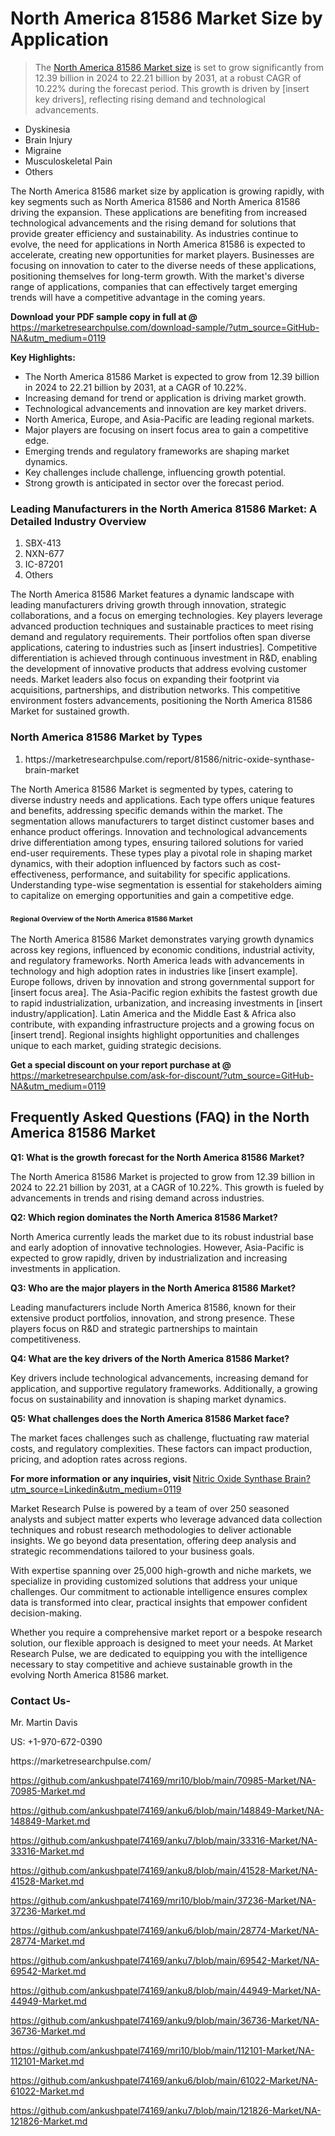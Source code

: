 <h1>North America 81586 Market&nbsp;Size by Application</h1><blockquote><p>The <a href="https://marketresearchpulse.com/download-sample/?utm_source=GitHub-NA&amp;utm_medium=0119">North America 81586 Market size</a> is set to grow significantly from 12.39 billion in 2024 to 22.21 billion by 2031, at a robust CAGR of 10.22% during the forecast period. This growth is driven by [insert key drivers], reflecting rising demand and technological advancements.</p></blockquote><ul><li>Dyskinesia<li> Brain Injury<li> Migraine<li> Musculoskeletal Pain<li> Others</li></ul><p>The North America 81586 market size by application is growing rapidly, with key segments such as North America 81586 and North America 81586 driving the expansion. These applications are benefiting from increased technological advancements and the rising demand for solutions that provide greater efficiency and sustainability. As industries continue to evolve, the need for applications in North America 81586 is expected to accelerate, creating new opportunities for market players. Businesses are focusing on innovation to cater to the diverse needs of these applications, positioning themselves for long-term growth. With the market's diverse range of applications, companies that can effectively target emerging trends will have a competitive advantage in the coming years.</p><p><strong>Download your PDF sample copy in full at @ </strong><a href="https://marketresearchpulse.com/download-sample/?utm_source=GitHub-NA&amp;utm_medium=0119">https://marketresearchpulse.com/download-sample/?utm_source=GitHub-NA&amp;utm_medium=0119</a></p><p><strong>Key Highlights: </strong></p><ul><li>The North America 81586 Market is expected to grow from 12.39 billion in 2024 to 22.21 billion by 2031, at a CAGR of 10.22%.</li><li>Increasing demand for trend or application is driving market growth.</li><li>Technological advancements and innovation are key market drivers.</li><li>North America, Europe, and Asia-Pacific are leading regional markets.</li><li>Major players are focusing on insert focus area to gain a competitive edge.</li><li>Emerging trends and regulatory frameworks are shaping market dynamics.</li><li>Key challenges include challenge, influencing growth potential.</li><li>Strong growth is anticipated in sector over the forecast period.</li></ul><h3>Leading Manufacturers in the North America 81586 Market: A Detailed Industry Overview</h3><ol><li>SBX-413<li> NXN-677<li> IC-87201<li> Others</li></ol><div class="flex max-w-full flex-col flex-grow"><div class="min-h-8 text-message flex w-full flex-col items-end gap-2 whitespace-normal break-words [.text-message+&amp;]:mt-5" dir="auto" data-message-author-role="assistant" data-message-id="fd8432e4-4910-450d-b182-61b7bfb0a01f" data-message-model-slug="gpt-4o"><div class="flex w-full flex-col gap-1 empty:hidden first:pt-[3px]"><div class="markdown prose w-full break-words dark:prose-invert light"><p>The North America 81586 Market features a dynamic landscape with leading manufacturers driving growth through innovation, strategic collaborations, and a focus on emerging technologies. Key players leverage advanced production techniques and sustainable practices to meet rising demand and regulatory requirements. Their portfolios often span diverse applications, catering to industries such as [insert industries]. Competitive differentiation is achieved through continuous investment in R&amp;D, enabling the development of innovative products that address evolving customer needs. Market leaders also focus on expanding their footprint via acquisitions, partnerships, and distribution networks. This competitive environment fosters advancements, positioning the North America 81586 Market for sustained growth.</p></div></div></div></div><h3>North America 81586 Market by Types</h3><ol><li>https://marketresearchpulse.com/report/81586/nitric-oxide-synthase-brain-market</li></ol><div class="flex max-w-full flex-col flex-grow"><div class="min-h-8 text-message flex w-full flex-col items-end gap-2 whitespace-normal break-words [.text-message+&amp;]:mt-5" dir="auto" data-message-author-role="assistant" data-message-id="084470be-0bb7-4664-bddf-5156b4f41249" data-message-model-slug="gpt-4o-mini"><div class="flex w-full flex-col gap-1 empty:hidden first:pt-[3px]"><div class="markdown prose w-full break-words dark:prose-invert light"><p>The North America 81586 Market is segmented by types, catering to diverse industry needs and applications. Each type offers unique features and benefits, addressing specific demands within the market. The segmentation allows manufacturers to target distinct customer bases and enhance product offerings. Innovation and technological advancements drive differentiation among types, ensuring tailored solutions for varied end-user requirements. These types play a pivotal role in shaping market dynamics, with their adoption influenced by factors such as cost-effectiveness, performance, and suitability for specific applications. Understanding type-wise segmentation is essential for stakeholders aiming to capitalize on emerging opportunities and gain a competitive edge.</p></div></div></div></div><h3><span style="font-size: 11px;">Regional Overview of the North America 81586 Market</span></h3><div class="flex max-w-full flex-col flex-grow"><div class="min-h-8 text-message flex w-full flex-col items-end gap-2 whitespace-normal break-words [.text-message+&amp;]:mt-5" dir="auto" data-message-author-role="assistant" data-message-id="e9038762-ce64-4e30-91c9-9bd413514231" data-message-model-slug="gpt-4o-mini"><div class="flex w-full flex-col gap-1 empty:hidden first:pt-[3px]"><div class="markdown prose w-full break-words dark:prose-invert light"><p>The North America 81586 Market demonstrates varying growth dynamics across key regions, influenced by economic conditions, industrial activity, and regulatory frameworks. North America leads with advancements in technology and high adoption rates in industries like [insert example]. Europe follows, driven by innovation and strong governmental support for [insert focus area]. The Asia-Pacific region exhibits the fastest growth due to rapid industrialization, urbanization, and increasing investments in [insert industry/application]. Latin America and the Middle East &amp; Africa also contribute, with expanding infrastructure projects and a growing focus on [insert trend]. Regional insights highlight opportunities and challenges unique to each market, guiding strategic decisions.</p></div></div></div></div><p><strong>Get a special discount on your report purchase at @ </strong><a href="https://marketresearchpulse.com/ask-for-discount/?utm_source=GitHub-NA&amp;utm_medium=0119">https://marketresearchpulse.com/ask-for-discount/?utm_source=GitHub-NA&amp;utm_medium=0119</a></p><h2>Frequently Asked Questions (FAQ) in the North America 81586 Market</h2><p><strong>Q1: What is the growth forecast for the North America 81586 Market?</strong></p><p>The North America 81586 Market is projected to grow from 12.39 billion in 2024 to 22.21 billion by 2031, at a CAGR of 10.22%. This growth is fueled by advancements in trends and rising demand across industries.</p><p><strong>Q2: Which region dominates the North America 81586 Market?</strong></p><p>North America currently leads the market due to its robust industrial base and early adoption of innovative technologies. However, Asia-Pacific is expected to grow rapidly, driven by industrialization and increasing investments in application.</p><p><strong>Q3: Who are the major players in the North America 81586 Market?</strong></p><p>Leading manufacturers include North America 81586, known for their extensive product portfolios, innovation, and strong presence. These players focus on R&amp;D and strategic partnerships to maintain competitiveness.</p><p><strong>Q4: What are the key drivers of the North America 81586 Market?</strong></p><p>Key drivers include technological advancements, increasing demand for application, and supportive regulatory frameworks. Additionally, a growing focus on sustainability and innovation is shaping market dynamics.</p><p><strong>Q5: What challenges does the North America 81586 Market face?</strong></p><p>The market faces challenges such as challenge, fluctuating raw material costs, and regulatory complexities. These factors can impact production, pricing, and adoption rates across regions.</p><p><strong>For more information or any inquiries, visit&nbsp;</strong><a href="Nitric Oxide Synthase Brain?utm_source=Linkedin&utm_medium=0119">Nitric Oxide Synthase Brain?utm_source=Linkedin&utm_medium=0119</a></p><p>Market Research Pulse is powered by a team of over 250 seasoned analysts and subject matter experts who leverage advanced data collection techniques and robust research methodologies to deliver actionable insights. We go beyond data presentation, offering deep analysis and strategic recommendations tailored to your business goals.</p><p>With expertise spanning over 25,000 high-growth and niche markets, we specialize in providing customized solutions that address your unique challenges. Our commitment to actionable intelligence ensures complex data is transformed into clear, practical insights that empower confident decision-making.</p><p>Whether you require a comprehensive market report or a bespoke research solution, our flexible approach is designed to meet your needs. At Market Research Pulse, we are dedicated to equipping you with the intelligence necessary to stay competitive and achieve sustainable growth in the evolving North America 81586 market.</p><h3><strong>Contact Us-</strong></h3><p>Mr. Martin Davis</p><p>US: +1-970-672-0390</p><p>https://marketresearchpulse.com/</p><p><a href="https://github.com/ankushpatel74169/mri10/blob/main/70985-Market/NA-70985-Market.md">https://github.com/ankushpatel74169/mri10/blob/main/70985-Market/NA-70985-Market.md</a></p><p><a href="https://github.com/ankushpatel74169/anku6/blob/main/148849-Market/NA-148849-Market.md">https://github.com/ankushpatel74169/anku6/blob/main/148849-Market/NA-148849-Market.md</a></p><p><a href="https://github.com/ankushpatel74169/anku7/blob/main/33316-Market/NA-33316-Market.md">https://github.com/ankushpatel74169/anku7/blob/main/33316-Market/NA-33316-Market.md</a></p><p><a href="https://github.com/ankushpatel74169/anku8/blob/main/41528-Market/NA-41528-Market.md">https://github.com/ankushpatel74169/anku8/blob/main/41528-Market/NA-41528-Market.md</a></p><p><a href="https://github.com/ankushpatel74169/mri10/blob/main/37236-Market/NA-37236-Market.md">https://github.com/ankushpatel74169/mri10/blob/main/37236-Market/NA-37236-Market.md</a></p><p><a href="https://github.com/ankushpatel74169/anku6/blob/main/28774-Market/NA-28774-Market.md">https://github.com/ankushpatel74169/anku6/blob/main/28774-Market/NA-28774-Market.md</a></p><p><a href="https://github.com/ankushpatel74169/anku7/blob/main/69542-Market/NA-69542-Market.md">https://github.com/ankushpatel74169/anku7/blob/main/69542-Market/NA-69542-Market.md</a></p><p><a href="https://github.com/ankushpatel74169/anku8/blob/main/44949-Market/NA-44949-Market.md">https://github.com/ankushpatel74169/anku8/blob/main/44949-Market/NA-44949-Market.md</a></p><p><a href="https://github.com/ankushpatel74169/anku9/blob/main/36736-Market/NA-36736-Market.md">https://github.com/ankushpatel74169/anku9/blob/main/36736-Market/NA-36736-Market.md</a></p><p><a href="https://github.com/ankushpatel74169/mri10/blob/main/112101-Market/NA-112101-Market.md">https://github.com/ankushpatel74169/mri10/blob/main/112101-Market/NA-112101-Market.md</a></p><p><a href="https://github.com/ankushpatel74169/anku6/blob/main/61022-Market/NA-61022-Market.md">https://github.com/ankushpatel74169/anku6/blob/main/61022-Market/NA-61022-Market.md</a></p><p><a href="https://github.com/ankushpatel74169/anku7/blob/main/121826-Market/NA-121826-Market.md">https://github.com/ankushpatel74169/anku7/blob/main/121826-Market/NA-121826-Market.md</a></p>
